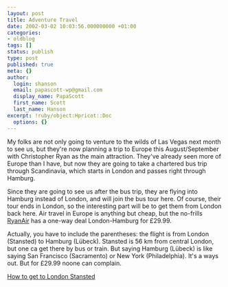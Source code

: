 ```yaml
---
layout: post
title: Adventure Travel
date: 2002-03-02 10:03:56.000000000 +01:00
categories:
- oldblog
tags: []
status: publish
type: post
published: true
meta: {}
author:
  login: shanson
  email: papascott-wp@gmail.com
  display_name: PapaScott
  first_name: Scott
  last_name: Hanson
excerpt: !ruby/object:Hpricot::Doc
  options: {}
---
```

<p>My folks are not only going to venture to the wilds of Las Vegas next month to see us, but they're now planning a trip to Europe this August/September with Christopher Ryan as the main attraction. They've already seen more of Europe than I have, but now they are going to take a chartered bus trip through Scandinavia, which starts in London and passes right through Hamburg.</p>
<p>Since they are going to see us after the bus trip, they are flying into Hamburg instead of London, and will join the bus tour here. Of course, their tour ends in London, so the interesting part will be to get them from London back here. Air travel in Europe is anything but cheap, but the no-frills <a href="http://www.ryanair.com">RyanAir</a> has a one-way deal London-Hamburg for &pound;29.99.</p>
<p>Actually, you have to include the parentheses: the flight is from London (Stansted) to Hamburg (Lübeck). Stansted is 56 km from central London, but one ca get there by bus or train. But saying Hamburg (Lübeck) is like saying San Francisco (Sacramento) or New York (Philadelphia). It's a ways out. But for &pound;29.99 noone can complain.</p>
<p><a href="http://www.airwise.com/airports/europe/STN/STNtran2.html">How to get to London Stansted</a></p>
